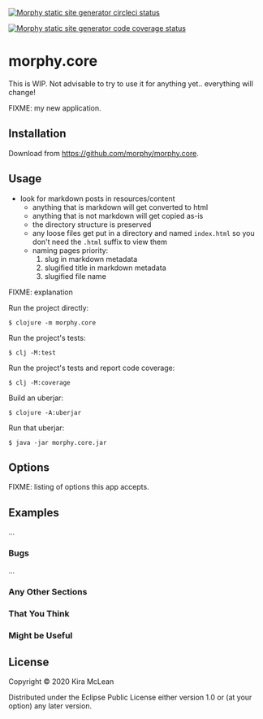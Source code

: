 [![Morphy static site generator circleci status](https://circleci.com/gh/kiramclean/morphy.svg?style=shield)](https://app.circleci.com/pipelines/github/kiramclean/morphy)

[![Morphy static site generator code coverage status](https://codecov.io/gh/kiramclean/morphy/branch/main/graph/badge.svg?token=SMXPW0BF1Q)](https://codecov.io/gh/kiramclean/morphy)

# morphy.core

This is WIP. Not advisable to try to use it for anything yet.. everything will change!

FIXME: my new application.

## Installation

Download from https://github.com/morphy/morphy.core.

## Usage

- look for markdown posts in resources/content
  - anything that is markdown will get converted to html
  - anything that is not markdown will get copied as-is
  - the directory structure is preserved
  - any loose files get put in a directory and named `index.html` so you don't
    need the `.html` suffix to view them
  - naming pages priority:
    1. slug in markdown metadata
    2. slugified title in markdown metadata
    3. slugified file name

FIXME: explanation

Run the project directly:

    $ clojure -m morphy.core

Run the project's tests:

    $ clj -M:test

Run the project's tests and report code coverage:

    $ clj -M:coverage

Build an uberjar:

    $ clojure -A:uberjar

Run that uberjar:

    $ java -jar morphy.core.jar

## Options

FIXME: listing of options this app accepts.

## Examples

...

### Bugs

...

### Any Other Sections
### That You Think
### Might be Useful

## License

Copyright © 2020 Kira McLean

Distributed under the Eclipse Public License either version 1.0 or (at
your option) any later version.

